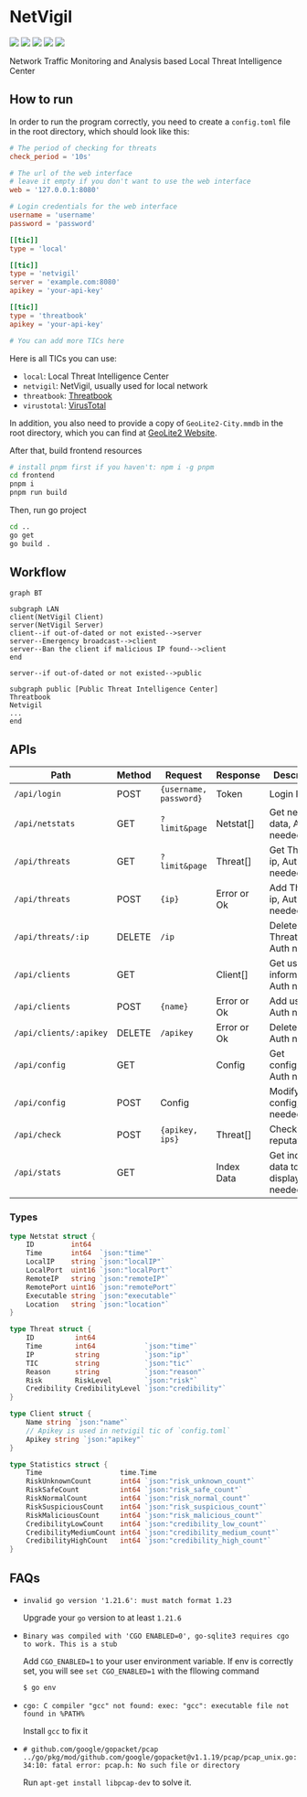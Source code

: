 # NetVigil

![](https://img.shields.io/badge/Go-blue)
![](https://img.shields.io/badge/SQLite-blue)
![](https://img.shields.io/badge/Vue-green)
![](https://img.shields.io/badge/ElementPlus-blue)
![](https://img.shields.io/badge/ECharts-darkred)

Network Traffic Monitoring and Analysis based Local Threat Intelligence Center

## How to run

In order to run the program correctly, you need to create a `config.toml` file in the root directory, which should look like this:

```toml
# The period of checking for threats
check_period = '10s'

# The url of the web interface
# leave it empty if you don't want to use the web interface
web = '127.0.0.1:8080'

# Login credentials for the web interface
username = 'username'
password = 'password'

[[tic]]
type = 'local'

[[tic]]
type = 'netvigil'
server = 'example.com:8080'
apikey = 'your-api-key'

[[tic]]
type = 'threatbook'
apikey = 'your-api-key'

# You can add more TICs here
```

Here is all TICs you can use:

- `local`: Local Threat Intelligence Center
- `netvigil`: NetVigil, usually used for local network
- `threatbook`: [Threatbook](https://x.threatbook.cn/)
- `virustotal`: [VirusTotal](https://www.virustotal.com/)

In addition, you also need to provide a copy of `GeoLite2-City.mmdb` in the root directory, which you can find at [GeoLite2 Website](https://dev.maxmind.com/geoip/geolite2-free-geolocation-data).

After that, build frontend resources

```bash
# install pnpm first if you haven't: npm i -g pnpm
cd frontend
pnpm i
pnpm run build
```

Then, run go project

```bash
cd ..
go get
go build .
```

## Workflow

```mermaid
graph BT

subgraph LAN
client(NetVigil Client)
server(NetVigil Server)
client--if out-of-dated or not existed-->server
server--Emergency broadcast-->client
server--Ban the client if malicious IP found-->client
end

server--if out-of-dated or not existed-->public

subgraph public [Public Threat Intelligence Center]
Threatbook
Netvigil
...
end
```

## APIs

| Path                   | Method | Request                | Response    | Description                            |
| ---------------------- | ------ | ---------------------- | ----------- | -------------------------------------- |
| `/api/login`           | POST   | `{username, password}` | Token       | Login Page                             |
| `/api/netstats`        | GET    | `?limit&page`          | Netstat[]   | Get network data, Auth needed          |
| `/api/threats`         | GET    | `?limit&page`          | Threat[]    | Get Threats ip, Auth needed            |
| `/api/threats`         | POST   | `{ip}`                 | Error or Ok | Add Threats ip, Auth needed            |
| `/api/threats/:ip`     | DELETE | `/ip`                  |             | Delete Threats ip, Auth needed         |
| `/api/clients`         | GET    |                        | Client[]    | Get user informaition, Auth needed     |
| `/api/clients`         | POST   | `{name}`               | Error or Ok | Add user, Auth needed                  |
| `/api/clients/:apikey` | DELETE | `/apikey`              | Error or Ok | Delete user, Auth needed               |
| `/api/config`          | GET    |                        | Config      | Get configuration, Auth needed         |
| `/api/config`          | POST   | Config                 |             | Modify config, auth needed             |
| `/api/check`           | POST   | `{apikey, ips}`        | Threat[]    | Check IP reputation                    |
| `/api/stats`           | GET    |                        | Index Data  | Get index data to display, auth needed |

### Types

```go
type Netstat struct {
	ID         int64
	Time       int64  `json:"time"`
	LocalIP    string `json:"localIP"`
	LocalPort  uint16 `json:"localPort"`
	RemoteIP   string `json:"remoteIP"`
	RemotePort uint16 `json:"remotePort"`
	Executable string `json:"executable"`
	Location   string `json:"location"`
}
```

```go
type Threat struct {
	ID          int64
	Time        int64            `json:"time"`
	IP          string           `json:"ip"`
	TIC         string           `json:"tic"`
	Reason      string           `json:"reason"`
	Risk        RiskLevel        `json:"risk"`
	Credibility CredibilityLevel `json:"credibility"`
}
```

```go
type Client struct {
	Name string `json:"name"`
	// Apikey is used in netvigil tic of `config.toml`
	Apikey string `json:"apikey"`
}
```

```go
type Statistics struct {
	Time                   time.Time
	RiskUnknownCount       int64 `json:"risk_unknown_count"`
	RiskSafeCount          int64 `json:"risk_safe_count"`
	RiskNormalCount        int64 `json:"risk_normal_count"`
	RiskSuspiciousCount    int64 `json:"risk_suspicious_count"`
	RiskMaliciousCount     int64 `json:"risk_malicious_count"`
	CredibilityLowCount    int64 `json:"credibility_low_count"`
	CredibilityMediumCount int64 `json:"credibility_medium_count"`
	CredibilityHighCount   int64 `json:"credibility_high_count"`
}
```



## FAQs

- `invalid go version '1.21.6': must match format 1.23`

  Upgrade your `go` version to at least `1.21.6`

- `Binary was compiled with 'CGO ENABLED=0', go-sqlite3 requires cgo to work. This is a stub`

  Add `CGO_ENABLED=1` to your user environment variable. If env is correctly set, you will see `set CGO_ENABLED=1` with the fllowing command

  ```bash
  $ go env
  ```

- `cgo: C compiler "gcc" not found: exec: "gcc": executable file not found in %PATH%`

  Install `gcc` to fix it

- `# github.com/google/gopacket/pcap`
  `../go/pkg/mod/github.com/google/gopacket@v1.1.19/pcap/pcap_unix.go:34:10: fatal error: pcap.h: No such file or directory`

  Run `apt-get install libpcap-dev` to solve it.
